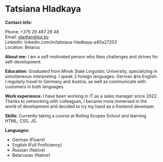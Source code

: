
<h1> Tatsiana Hladkaya </h1>

**Contact info:**

Phone: +375 29 487 29 48 <br>
Email: gladtan@tut.by <br>
LinkedIn: linkedin.com/in/tatsiana-hladkaya-a40a27203 <br>
Location: Belarus <br>

**About me:**
    I am a self-motivated person who likes challenges and strives for self-development.

**Education:**
    Graduated from Minsk State Linguistic University, specializing in simultaneous interpreting. I speak 2 foreign languages: German фтв English. I regularly travel to Germany and Austria, as well as communicate with customers in both languages.

**Work experience:**
    I have been working in IT as a sales manager since 2022. Thanks to networking with colleagues, I became more immersed in the world of development and decided to try my hand as a frontend developer.

**Skills:**
Currently taking a course at Rolling Scopes School and learning HTML, CSS, JS.

**Languages:**
* German (Fluent)
* English (Full Proficiency)
* Russian (Native)
* Belarusian (Native)



